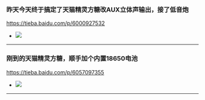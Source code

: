 ### 昨天今天终于搞定了天猫精灵方糖改AUX立体声输出，接了低音炮
https://tieba.baidu.com/p/6000927532
- ![](http://imgsrc.baidu.com/forum/pic/item/963bf1f182025aaf761d0240f6edab64034f1a33.jpg)
---
### 刚到的天猫精灵方糖，顺手加个内置18650电池
https://tieba.baidu.com/p/6057097355
- ![](http://imgsrc.baidu.com/forum/pic/item/ae78b72bc65c10383574dee9bc119313b07e89b8.jpg)
---